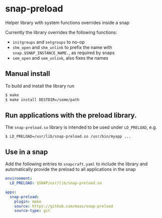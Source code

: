 # snap-preload

Helper library with system functions overrides inside a snap

Currently the library overrides the following functions:

- `initgroups` and `setgroups` to no-op
- `shm_open` and `shm_unlink` to prefix the name with
  `snap.$SNAP_INSTANCE_NAME.`, as required by snaps
- `sem_open` and `sem_unlink`, also fixes the names


## Manual install

To build and install the library run

```sh
$ make
$ make install DESTDIR=/some/path
```


## Run applications with the preload library.

The `snap-preload.so` library is intended to be used under `LD_PRELOAD`, e.g.

```
$ LD_PRELOAD=/usr/lib/snap-preload.so /usr/bin/myapp ...
```


## Use in a snap

Add the following entries to `snapcraft.yaml` to include the library and
automatically provide the preload to all applications in the snap

```yaml
environment:
  LD_PRELOAD: $SNAP/usr/lib/snap-preload.so

apps:
  snap-preload:
    plugin: make
    source: https://github.com/maas/snap-preload
    source-type: git
```

